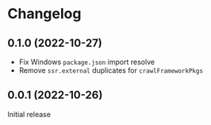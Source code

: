 # Changelog

## 0.1.0 (2022-10-27)

- Fix Windows `package.json` import resolve
- Remove `ssr.external` duplicates for `crawlFrameworkPkgs`

## 0.0.1 (2022-10-26)

Initial release
